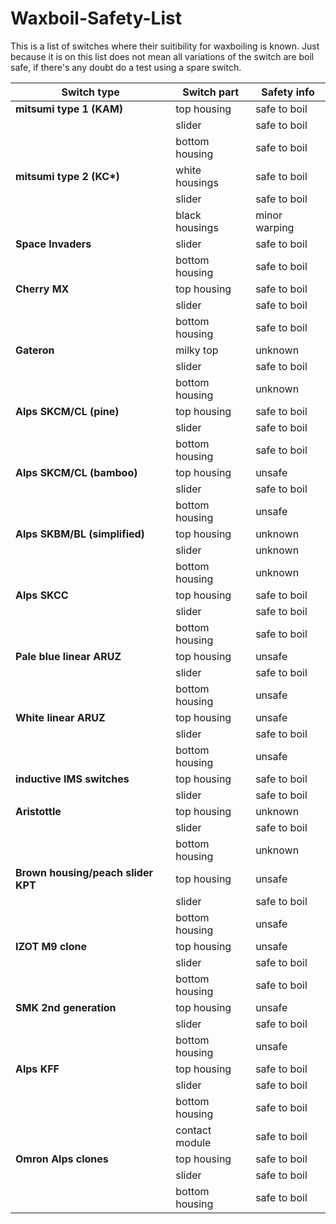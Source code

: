 # Waxboil-Safety-List

This is a list of switches where their suitibility for waxboiling is known. Just because it is on this list does not mean all variations of the switch are boil safe, if there's any doubt do a test using a spare switch.

**Switch type** | **Switch part** | **Safety info**
--|--|--
**mitsumi type 1 (KAM)** | top housing | safe to boil
| | slider | safe to boil
| | bottom housing  | safe to boil
 **mitsumi type 2 (KC\*)** | white housings | safe to boil 
| | slider          | safe to boil    
| | black housings  | minor warping   
**Space Invaders** | slider          | safe to boil    
| | bottom housing  | safe to boil    
**Cherry MX** | top housing     | safe to boil    
| | slider          | safe to boil    
| | bottom housing  | safe to boil    
**Gateron** | milky top       | unknown         
| | slider          | safe to boil    
| | bottom housing  | unknown         
**Alps SKCM/CL (pine)** | top housing     | safe to boil    
| | slider          | safe to boil    
| | bottom housing  | safe to boil    
**Alps SKCM/CL (bamboo)** | top housing     | unsafe          
| | slider          | safe to boil    
| | bottom housing  | unsafe          
**Alps SKBM/BL (simplified)** | top housing     | unknown         
| | slider          | unknown         
| | bottom housing  | unknown         
**Alps SKCC** | top housing     | safe to boil         
| | slider          | safe to boil         
| | bottom housing  | safe to boil         
**Pale blue linear ARUZ** | top housing     | unsafe         
| | slider          | safe to boil         
| | bottom housing  | unsafe
**White linear ARUZ** | top housing     | unsafe         
| | slider          | safe to boil         
| | bottom housing  | unsafe
**inductive IMS switches** | top housing     | safe to boil
| | slider          | safe to boil         
**Aristottle** | top housing     | unknown
| | slider          | safe to boil         
| | bottom housing  | unknown
**Brown housing/peach slider KPT** | top housing     | unsafe         
| | slider          | safe to boil         
| | bottom housing  | unsafe
**IZOT M9 clone** | top housing     | unsafe         
| | slider          | safe to boil         
| | bottom housing  | safe to boil
**SMK 2nd generation** | top housing     | unsafe
| | slider          | safe to boil
| | bottom housing  | unsafe
**Alps KFF** | top housing     | safe to boil
| | slider          | safe to boil
| | bottom housing  | safe to boil
| | contact module | safe to boil
**Omron Alps clones** | top housing     | safe to boil
| | slider          | safe to boil
| | bottom housing  | safe to boil
